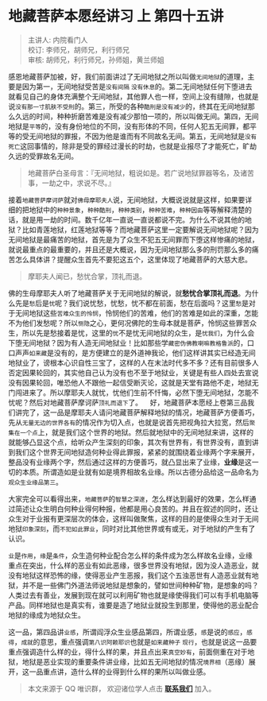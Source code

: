 # 地藏菩萨本愿经讲习 上 第四十五讲

> 主讲人: 内院看门人 <br />
> 校订: 李师兄，胡师兄，利行师兄 <br />
> 审核: 胡师兄，利行师兄，孙师姐，黄兰师姐 <br />

感恩地藏菩萨加被，好，我们前面讲过了无间地狱之所以叫做`无间地狱`的道理，主要是因为第一，无间地狱受苦是`没有间隔` `没有休息`的。第二无间地狱任何下堕进去就看见自己的身体充满整个无间地狱，其他罪人也一样，空间上没有缝隙，也就是说`没有那一寸肌肤不受刑`的。第三，所受的各种`酷刑是没有减少`的，终其在无间地狱那么久远的时间，种种折磨苦难是没有减少那怕一项的，所以叫做无间。第四，无间地狱是`平等`的，没有身份地位的不同，没有形体的不同，任何人犯五无间罪，都平等的受无间地狱的罪报，不因为他是谁而有不同故名无间。第五，无间地狱是`没有死亡`这回事情的，除非是受的罪经过漫长的时劫，也就是业报尽了才能死亡，旷劫久远的受罪故名无间。

> 地藏菩萨白圣母言：『无间地狱，粗说如是。若广说地狱罪器等名，及诸苦事，一劫之中，求说不尽。』

接着`地藏菩萨摩诃萨`就对`佛母摩耶夫人`说，无间地狱，大概说说就是这样，如果要详细的把地狱中的`种种景象`，`种种酷刑`，`种种类别`，`种种苦难`，`种种因由`等等解释清楚的话，就是用一劫的时间。数千亿年一直说一直说都说不完。为什么不说其他的地狱？比如青莲地狱，红莲地狱等等？而地藏菩萨这里一定要解说无间地狱呢？因为无间地狱是最痛苦的地狱，首先是为了众生不犯五无间罪而下堕这样惨痛的地狱，就说最重点的最重要的，并且还是大概说，因为无间地狱那么多的刑罚那么多的痛苦怎么具体讲？提醒众生首先不要犯这五个，这里体现了地藏菩萨的大慈大悲。

> 摩耶夫人闻已，愁忧合掌，顶礼而退。

佛的生母摩耶夫人听了地藏菩萨关于无间地狱的解说，就**愁忧合掌顶礼而退**。为什么先是`愁`后是`忧`呢？我们说忧愁，忧愁，忧不都在前面，愁在后面吗？这里`愁`是对于无间地狱这些`苦难众生的怜悯`，怜悯他们的苦难，他们的苦难是如此的深重，怎能不为他们发愁呢？所以`恻隐`之心，更何况佛陀的生母本就是菩萨，怜悯这些罪苦众生，所以先是愁接着是忧，这里的`忧`不是忧无间地狱的众生，是`忧我们`，为什么会下堕无间地狱？因为有人造无间地狱业！比如那些学`藏密伪佛教喇嘛教格鲁派`的，口口声声`如来藏`是没有的，是方便建立的是外道神我论，他们这样讲其实已经造无间地狱业了，谤根本心识自性三宝了，这样的人在末法时代多不多？还有目前很多人否定因果轮回的，其实他自己认为没有也不至于地狱业，关键是有些人四处去宣说没有因果轮回，唯恐他人不跟他一起信受断灭论，这就是天堂有路他不走，地狱无门闯进来了。所以摩耶夫人就忧，忧他们生前不忏悔，必然下堕无间地狱，怎能不忧呢？然后对地藏菩萨摩诃萨`顶礼而退下`了。
  
好，地藏菩萨本愿经上卷第三品我们讲完了，这一品是摩耶夫人请问地藏菩萨解释地狱的情况，地藏菩萨方便善巧，先从`无量无边的世界各有`的情况作为切入点，也就是说首先把视角拉大拉宽，然后`聚集在一个点`上，就是我们这个世界的地狱。然后就地狱中的无间地狱来讲，这样的就能够凸显这个点，给听众产生深刻的印象，其次有世界有，有世界没有，直到讲到我们这个世界无间地狱造何种业得此罪报，紧紧的就围绕着业缘两个字来展开，整品没有业缘两个字，然后通过这样的方便善巧，就凸显出来了业缘，**业缘**是这一切的本质。所谓造如是业就有如是境界相故名业缘。所以古德分品给这一品命名为`观众生业缘品第三`。

大家完全可以看得出来，`地藏菩萨`的`智慧之深邃`，怎么样达到最好的效果，怎么样通过简述让众生明白何种业得何种报，他都是用心良苦的。并且在叙述的同时，还让众生对于业报有更深层次的体会，这样叫做聚焦，这样的目的是使得众生对于无间地狱`印象深刻`，而`不犯如此罪业`，同时对比其他世界或有或无，对于地狱的产生有了认识。

`业`是`作用`，`缘`是`条件`，众生造何种业配合怎么样的条件成为怎么样故名业缘，业缘重点在突出，什么样的恶业有如此恶缘，很多世界没有地狱，因为没人造恶业，就没有地狱这样恐怖的缘，使得恶业产生恶报，我们这个五浊恶世有人造恶业就有地狱，并不是一些佛门外道法师说地狱是想象的，譬如世间种种矿物，是想象的吗？人类过去有善业，发展到现在就可以利用矿物也就是缘使得我们可以有手机电脑等产品。同样地狱也是真实有，谁要是造了地狱业就投生到那里，使得他的恶业配合地狱的缘成为地狱众生。

这一品，第四品讲`业感`，所谓阎浮众生业感品第四，所谓业感，`感`是说的`感应`，`感得`，`成就`的意思，重点强调`第八识阿赖耶识`也就是`如来藏种子` `现行`，也就是说这一品要重点强调造什么样的业，得什么样的果，并且点出来`真空妙有`，前面侧重在对于地狱，地狱是恶业实现的重要条件讲业缘，比如五无间地狱的情况`境界相`（恶缘）展开，这一品重点讲，造什么样的业得到什么样的果所以叫做业感。

> 本文来源于 QQ 唯识群， 欢迎诸位学人点击 **[联系我们](https://mp.weixin.qq.com/s/lZCfWjmLjgNR165Tx4_bCQ)** 加入。
